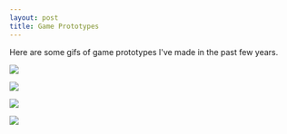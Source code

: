 ```yaml
---
layout: post
title: Game Prototypes
---
```

Here are some gifs of game prototypes I've made in the past few years. 

![](http://i.imgur.com/ui5OqbW.gif)

![](http://i.imgur.com/9uBWcSK.gif)

![](http://i.imgur.com/daCLUMQ.gif)

![](http://i.imgur.com/MWk9axY.png)
